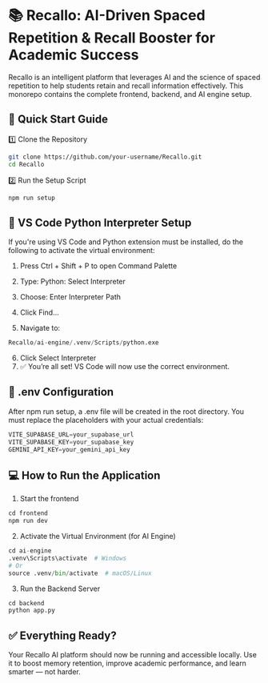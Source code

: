# 📚 Recallo: AI-Driven Spaced Repetition & Recall Booster for Academic Success
Recallo is an intelligent platform that leverages AI and the science of spaced repetition to help students retain and recall information effectively. This monorepo contains the complete frontend, backend, and AI engine setup.

## 🚀 Quick Start Guide

1️⃣ Clone the Repository

```bash
git clone https://github.com/your-username/Recallo.git
cd Recallo
```

2️⃣ Run the Setup Script

```python
npm run setup
```

## 🧠 VS Code Python Interpreter Setup

If you're using VS Code and Python extension must be installed, do the following to activate the virtual environment:

1. Press Ctrl + Shift + P to open Command Palette

2. Type: Python: Select Interpreter

3. Choose: Enter Interpreter Path

4. Click Find...

5. Navigate to:

```python
Recallo/ai-engine/.venv/Scripts/python.exe
```
6. Click Select Interpreter
7. ✅ You’re all set! VS Code will now use the correct environment.


## 🔐 .env Configuration

After npm run setup, a .env file will be created in the root directory.
You must replace the placeholders with your actual credentials:
```python
VITE_SUPABASE_URL=your_supabase_url
VITE_SUPABASE_KEY=your_supabase_key
GEMINI_API_KEY=your_gemini_api_key
```

## 💻 How to Run the Application
1. Start the frontend
```python
cd frontend
npm run dev
```
2. Activate the Virtual Environment (for AI Engine)
```python
cd ai-engine
.venv\Scripts\activate  # Windows
# Or
source .venv/bin/activate  # macOS/Linux
```
3.  Run the Backend Server
```python
cd backend
python app.py
```

## ✅ Everything Ready?
Your Recallo AI platform should now be running and accessible locally.
Use it to boost memory retention, improve academic performance, and learn smarter — not harder.
